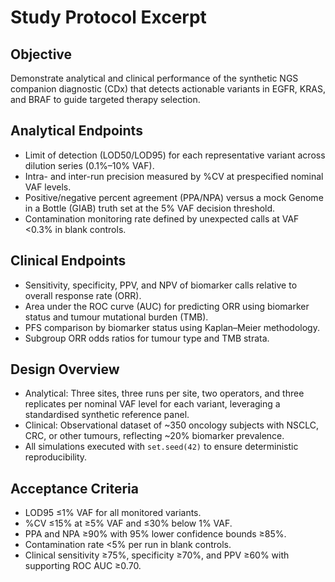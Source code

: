 # Study Protocol Excerpt

## Objective

Demonstrate analytical and clinical performance of the synthetic NGS companion diagnostic (CDx) that detects actionable variants in EGFR, KRAS, and BRAF to guide targeted therapy selection.

## Analytical Endpoints

- Limit of detection (LOD50/LOD95) for each representative variant across dilution series (0.1%–10% VAF).
- Intra- and inter-run precision measured by %CV at prespecified nominal VAF levels.
- Positive/negative percent agreement (PPA/NPA) versus a mock Genome in a Bottle (GIAB) truth set at the 5% VAF decision threshold.
- Contamination monitoring rate defined by unexpected calls at VAF <0.3% in blank controls.

## Clinical Endpoints

- Sensitivity, specificity, PPV, and NPV of biomarker calls relative to overall response rate (ORR).
- Area under the ROC curve (AUC) for predicting ORR using biomarker status and tumour mutational burden (TMB).
- PFS comparison by biomarker status using Kaplan–Meier methodology.
- Subgroup ORR odds ratios for tumour type and TMB strata.

## Design Overview

- Analytical: Three sites, three runs per site, two operators, and three replicates per nominal VAF level for each variant, leveraging a standardised synthetic reference panel.
- Clinical: Observational dataset of ~350 oncology subjects with NSCLC, CRC, or other tumours, reflecting ~20% biomarker prevalence.
- All simulations executed with `set.seed(42)` to ensure deterministic reproducibility.

## Acceptance Criteria

- LOD95 ≤1% VAF for all monitored variants.
- %CV ≤15% at ≥5% VAF and ≤30% below 1% VAF.
- PPA and NPA ≥90% with 95% lower confidence bounds ≥85%.
- Contamination rate <5% per run in blank controls.
- Clinical sensitivity ≥75%, specificity ≥70%, and PPV ≥60% with supporting ROC AUC ≥0.70.
